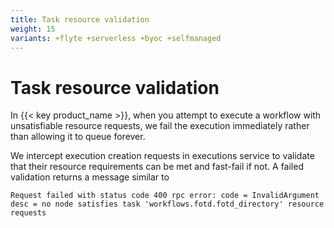 ```yaml
---
title: Task resource validation
weight: 15
variants: +flyte +serverless +byoc +selfmanaged
---
```


# Task resource validation

In {{< key product_name >}}, when you attempt to execute a workflow with unsatisfiable resource requests, we fail the execution immediately rather than allowing it to queue forever.

We intercept execution creation requests in executions service to validate that their resource requirements can be met and fast-fail if not. A failed validation returns a message similar to

```text
Request failed with status code 400 rpc error: code = InvalidArgument desc = no node satisfies task 'workflows.fotd.fotd_directory' resource requests
```
